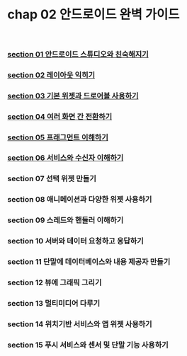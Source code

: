 # chap 02 안드로이드 완벽 가이드

<br>

### [section 01 안드로이드 스튜디오와 친숙해지기](https://github.com/hyunmin0317/AndroidProgramming/blob/master/chap02/section1/github/chap02-1.md)
### [section 02 레이아웃 익히기](https://github.com/hyunmin0317/AndroidProgramming/blob/master/chap02/section2/github/chap02-2.md)

### [section 03 기본 위젯과 드로어블 사용하기](https://github.com/hyunmin0317/AndroidProgramming/blob/master/chap02/section3/github/chap02-3.md)

### [section 04 여러 화면 간 전환하기](https://github.com/hyunmin0317/AndroidProgramming/blob/master/chap02/section4/github/chap02-4.md)

### [section 05 프래그먼트 이해하기](https://github.com/hyunmin0317/AndroidProgramming/blob/master/chap02/section5/github/chap02-5.md)

### [section 06 서비스와 수신자 이해하기](https://github.com/hyunmin0317/AndroidProgramming/blob/master/chap02/section6/github/chap02-6.md)

### section 07 선택 위젯 만들기

### section 08 애니메이션과 다양한 위젯 사용하기

### section 09 스레드와 핸들러 이해하기

### section 10 서버와 데이터 요청하고 응답하기

### section 11 단말에 데이터베이스와 내용 제공자 만들기

### section 12 뷰에 그래픽 그리기

### section 13 멀티미디어 다루기

### section 14 위치기반 서비스와 앱 위젯 사용하기

### section 15 푸시 서비스와 센서 및 단말 기능 사용하기